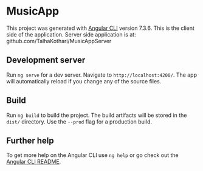 # MusicApp

This project was generated with [Angular CLI](https://github.com/angular/angular-cli) version 7.3.6. This is the client side of the application. Server side application is at: github.com/TalhaKothari/MusicAppServer

## Development server

Run `ng serve` for a dev server. Navigate to `http://localhost:4200/`. The app will automatically reload if you change any of the source files.

## Build

Run `ng build` to build the project. The build artifacts will be stored in the `dist/` directory. Use the `--prod` flag for a production build.

## Further help

To get more help on the Angular CLI use `ng help` or go check out the [Angular CLI README](https://github.com/angular/angular-cli/blob/master/README.md).
